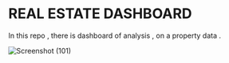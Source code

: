 # REAL ESTATE DASHBOARD
In this repo , there is dashboard of analysis , on a property data .

![Screenshot (101)](https://user-images.githubusercontent.com/73948351/211190632-3e4738be-b996-4664-94a4-6fba9e9b118d.png)

